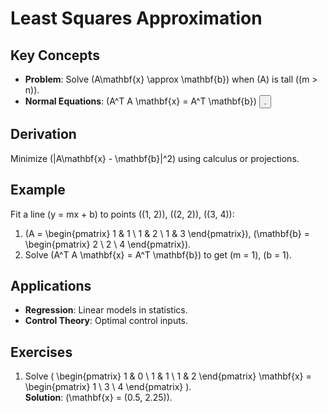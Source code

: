 # Least Squares Approximation  
## Key Concepts  
- **Problem**: Solve \(A\mathbf{x} \approx \mathbf{b}\) when \(A\) is tall (\(m > n\)).  
- **Normal Equations**: \(A^T A \mathbf{x} = A^T \mathbf{b}\) <button class="citation-flag" data-index="4">.  

## Derivation  
Minimize \(\|A\mathbf{x} - \mathbf{b}\|^2\) using calculus or projections.  

## Example  
Fit a line \(y = mx + b\) to points \((1, 2)\), \((2, 2)\), \((3, 4)\):  
1. \(A = \begin{pmatrix} 1 & 1 \\ 1 & 2 \\ 1 & 3 \end{pmatrix}\), \(\mathbf{b} = \begin{pmatrix} 2 \\ 2 \\ 4 \end{pmatrix}\).  
2. Solve \(A^T A \mathbf{x} = A^T \mathbf{b}\) to get \(m = 1\), \(b = 1\).  

## Applications  
- **Regression**: Linear models in statistics.  
- **Control Theory**: Optimal control inputs.  

## Exercises  
1. Solve \( \begin{pmatrix} 1 & 0 \\ 1 & 1 \\ 1 & 2 \end{pmatrix} \mathbf{x} = \begin{pmatrix} 1 \\ 3 \\ 4 \end{pmatrix} \).  
   **Solution**: \(\mathbf{x} = (0.5, 2.25)\).  